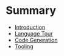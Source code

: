 # Summary

- [Introduction](./introduction.md)
- [Language Tour](./language-tour.md)
- [Code Generation](./code-generation.md)
- [Tooling](./tooling.md)
